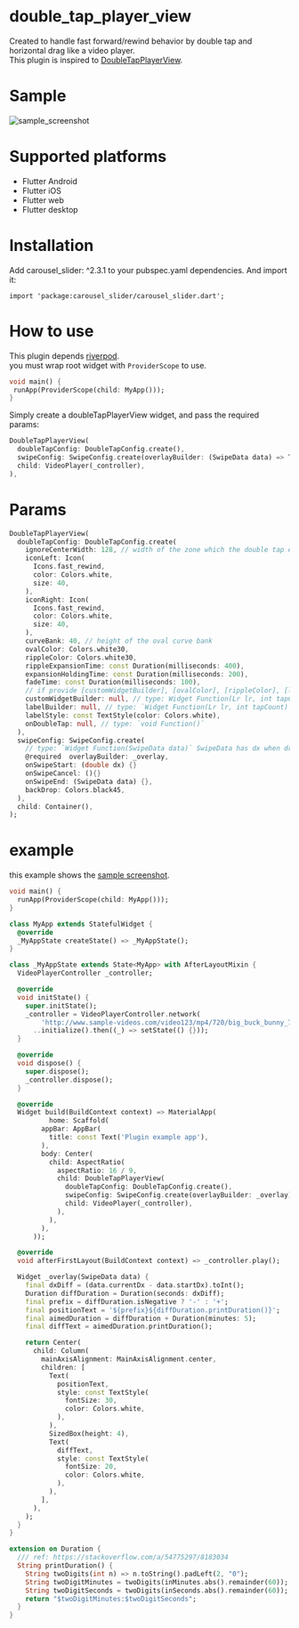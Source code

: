 # double_tap_player_view

Created to handle fast forward/rewind behavior by double tap and horizontal drag like a video player.  
This plugin is inspired to [DoubleTapPlayerView](https://github.com/vkay94/DoubleTapPlayerView).

# Sample
![sample_screenshot](https://github.com/HiroyukTamura/double_tap_player_view/blob/master/image/sample_screenshot.gif)

# Supported platforms
- Flutter Android
- Flutter iOS
- Flutter web
- Flutter desktop

# Installation
Add carousel_slider: ^2.3.1 to your pubspec.yaml dependencies. And import it:

`import 'package:carousel_slider/carousel_slider.dart';`

# How to use
This plugin depends [riverpod](https://github.com/rrousselgit/river_pod).  
you must wrap root widget with `ProviderScope` to use.

```dart
void main() {
 runApp(ProviderScope(child: MyApp()));
}
```

Simply create a doubleTapPlayerView widget, and pass the required params:
```dart
DoubleTapPlayerView(
  doubleTapConfig: DoubleTapConfig.create(),
  swipeConfig: SwipeConfig.create(overlayBuilder: (SwipeData data) => Text(data.toString())),
  child: VideoPlayer(_controller),
),
```


# Params
```dart
DoubleTapPlayerView(
  doubleTapConfig: DoubleTapConfig.create(
    ignoreCenterWidth: 128, // width of the zone which the double tap event is not fired in center
    iconLeft: Icon(
      Icons.fast_rewind,
      color: Colors.white,
      size: 40,
    ),
    iconRight: Icon(
      Icons.fast_rewind,
      color: Colors.white,
      size: 40,
    ),
    curveBank: 40, // height of the oval curve bank
    ovalColor: Colors.white30,
    rippleColor: Colors.white30,
    rippleExpansionTime: const Duration(milliseconds: 400),
    expansionHoldingTime: const Duration(milliseconds: 200),
    fadeTime: const Duration(milliseconds: 100),
    // if provide [customWidgetBuilder], [ovalColor], [rippleColor], [labelBuilder], [labelStyle] must be null
    customWidgetBuilder: null, // type: Widget Function(Lr lr, int tapCount)
    labelBuilder: null, // type: `Widget Function(Lr lr, int tapCount)`
    labelStyle: const TextStyle(color: Colors.white),
    onDoubleTap: null, // type: `void Function()`
  ),
  swipeConfig: SwipeConfig.create(
    // type: `Widget Function(SwipeData data)` SwipeData has dx when drag starts and current dragging dx.
    @required  overlayBuilder: _overlay,
    onSwipeStart: (double dx) {}
    onSwipeCancel: (){}
    onSwipeEnd: (SwipeData data) {},
    backDrop: Colors.black45,
  ),
  child: Container(),
);
```

# example

this example shows the [sample screenshot](https://github.com/HiroyukTamura/double_tap_player_view#sample).

```dart
void main() {
  runApp(ProviderScope(child: MyApp()));
}

class MyApp extends StatefulWidget {
  @override
  _MyAppState createState() => _MyAppState();
}

class _MyAppState extends State<MyApp> with AfterLayoutMixin {
  VideoPlayerController _controller;

  @override
  void initState() {
    super.initState();
    _controller = VideoPlayerController.network(
        'http://www.sample-videos.com/video123/mp4/720/big_buck_bunny_720p_20mb.mp4')
      ..initialize().then((_) => setState(() {}));
  }

  @override
  void dispose() {
    super.dispose();
    _controller.dispose();
  }

  @override
  Widget build(BuildContext context) => MaterialApp(
          home: Scaffold(
        appBar: AppBar(
          title: const Text('Plugin example app'),
        ),
        body: Center(
          child: AspectRatio(
            aspectRatio: 16 / 9,
            child: DoubleTapPlayerView(
              doubleTapConfig: DoubleTapConfig.create(),
              swipeConfig: SwipeConfig.create(overlayBuilder: _overlay),
              child: VideoPlayer(_controller),
            ),
          ),
        ),
      ));

  @override
  void afterFirstLayout(BuildContext context) => _controller.play();

  Widget _overlay(SwipeData data) {
    final dxDiff = (data.currentDx - data.startDx).toInt();
    Duration diffDuration = Duration(seconds: dxDiff);
    final prefix = diffDuration.isNegative ? '-' : '+';
    final positionText = '${prefix}${diffDuration.printDuration()}';
    final aimedDuration = diffDuration + Duration(minutes: 5);
    final diffText = aimedDuration.printDuration();

    return Center(
      child: Column(
        mainAxisAlignment: MainAxisAlignment.center,
        children: [
          Text(
            positionText,
            style: const TextStyle(
              fontSize: 30,
              color: Colors.white,
            ),
          ),
          SizedBox(height: 4),
          Text(
            diffText,
            style: const TextStyle(
              fontSize: 20,
              color: Colors.white,
            ),
          ),
        ],
      ),
    );
  }
}

extension on Duration {
  /// ref: https://stackoverflow.com/a/54775297/8183034
  String printDuration() {
    String twoDigits(int n) => n.toString().padLeft(2, "0");
    String twoDigitMinutes = twoDigits(inMinutes.abs().remainder(60));
    String twoDigitSeconds = twoDigits(inSeconds.abs().remainder(60));
    return "$twoDigitMinutes:$twoDigitSeconds";
  }
}
```
